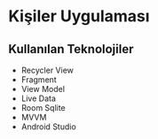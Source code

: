 # Kişiler Uygulaması
## Kullanılan Teknolojiler
- Recycler View
- Fragment
- View Model
- Live Data
- Room Sqlite
- MVVM
- Android Studio
